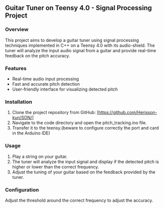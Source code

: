 ## Guitar Tuner on Teensy 4.0 - Signal Processing Project

### Overview
This project aims to develop a guitar tuner using signal processing techniques implemented in C++ on a Teensy 4.0 with its audio-shield. The tuner will analyze the input audio signal from a guitar and provide real-time feedback on the pitch accuracy.

### Features
- Real-time audio input processing
- Fast and accurate pitch detection
- User-friendly interface for visualizing detected pitch

### Installation
1. Clone the project repository from GitHub: [https://github.com/Herisson-kun/SON/]
2. Navigate to the code directory and open the pitch_tracking.ino file.
3. Transfer it to the teensy.(beware to configure correctly the port and card in the Arduino IDE)

### Usage
1. Play a string on your guitar.
2. The tuner will analyze the input signal and display if the detected pitch is higher or lower than the correct frequency.
3. Adjust the tuning of your guitar based on the feedback provided by the tuner.

### Configuration
Adjust the threshold around the correct frequency to adjust the accuracy.
